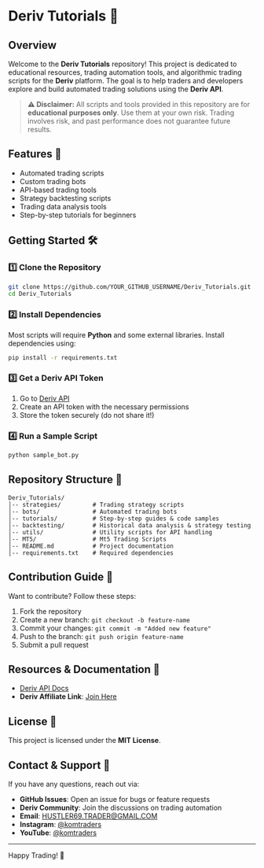 # Deriv Tutorials 🚀

## Overview
Welcome to the **Deriv Tutorials** repository! This project is dedicated to educational resources, trading automation tools, and algorithmic trading scripts for the **Deriv** platform. The goal is to help traders and developers explore and build automated trading solutions using the **Deriv API**.

> **⚠️ Disclaimer:** All scripts and tools provided in this repository are for **educational purposes only**. Use them at your own risk. Trading involves risk, and past performance does not guarantee future results.

## Features 📌
- Automated trading scripts
- Custom trading bots
- API-based trading tools
- Strategy backtesting scripts
- Trading data analysis tools
- Step-by-step tutorials for beginners

## Getting Started 🛠️
### 1️⃣ Clone the Repository
```bash
git clone https://github.com/YOUR_GITHUB_USERNAME/Deriv_Tutorials.git
cd Deriv_Tutorials
```
### 2️⃣ Install Dependencies
Most scripts will require **Python** and some external libraries. Install dependencies using:
```bash
pip install -r requirements.txt
```

### 3️⃣ Get a Deriv API Token
1. Go to [Deriv API](https://app.deriv.com/apps/)
2. Create an API token with the necessary permissions
3. Store the token securely (do not share it!)

### 4️⃣ Run a Sample Script
```bash
python sample_bot.py
```

## Repository Structure 📂
```
Deriv_Tutorials/
│-- strategies/         # Trading strategy scripts
│-- bots/               # Automated trading bots
│-- tutorials/          # Step-by-step guides & code samples
│-- backtesting/        # Historical data analysis & strategy testing
│-- utils/              # Utility scripts for API handling
│-- MT5/                # Mt5 Trading Scripts
│-- README.md           # Project documentation
│-- requirements.txt    # Required dependencies
```

## Contribution Guide 🤝
Want to contribute? Follow these steps:
1. Fork the repository
2. Create a new branch: `git checkout -b feature-name`
3. Commit your changes: `git commit -m "Added new feature"`
4. Push to the branch: `git push origin feature-name`
5. Submit a pull request

## Resources & Documentation 📖
- [Deriv API Docs](https://api.deriv.com/)
- **Deriv Affiliate Link**: [Join Here](https://track.deriv.com/_05Bmwi4exJe2vdm9PpHVCmNd7ZgqdRLk/1/)

## License 📜
This project is licensed under the **MIT License**.

## Contact & Support 📧
If you have any questions, reach out via:
- **GitHub Issues**: Open an issue for bugs or feature requests
- **Deriv Community**: Join the discussions on trading automation
- **Email**: [HUSTLER69.TRADER@GMAIL.COM](mailto:HUSTLER69.TRADER@GMAIL.COM)
- **Instagram**: [@komtraders](https://www.instagram.com/komtraders)
- **YouTube**: [@komtraders](https://www.youtube.com/@komtraders)


---
Happy Trading! 🚀

